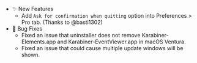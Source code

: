 -   ✨ New Features
    -   Add `Ask for confirmation when quitting` option into Preferences > Pro tab. (Thanks to @basti1302)
-   🐛 Bug Fixes
    -   Fixed an issue that uninstaller does not remove Karabiner-Elements.app and Karabiner-EventViewer.app in macOS Ventura.
    -   Fixed an issue that could cause multiple update windows will be shown.
